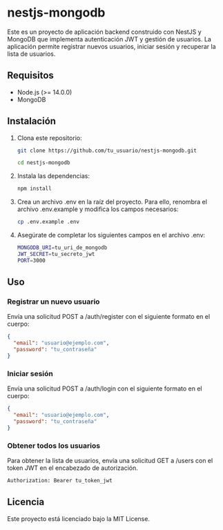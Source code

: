 # nestjs-mongodb

Este es un proyecto de aplicación backend construido con NestJS y MongoDB que implementa autenticación JWT y gestión de usuarios. La aplicación permite registrar nuevos usuarios, iniciar sesión y recuperar la lista de usuarios.

## Requisitos

- Node.js (>= 14.0.0)
- MongoDB

## Instalación

1. Clona este repositorio:
   ```bash
   git clone https://github.com/tu_usuario/nestjs-mongodb.git
   ```
   ```bash
   cd nestjs-mongodb
   ```
2. Instala las dependencias:
    ```bash
    npm install
    ```
3. Crea un archivo .env en la raíz del proyecto. Para ello, renombra el archivo .env.example y modifica los campos necesarios:
    ```bash
    cp .env.example .env
    ```
4. Asegúrate de completar los siguientes campos en el archivo .env:
    
    ```bash
    MONGODB_URI=tu_uri_de_mongodb
    JWT_SECRET=tu_secreto_jwt
    PORT=3000
    ```
## Uso
### Registrar un nuevo usuario
Envía una solicitud POST a /auth/register con el siguiente formato en el cuerpo:

```json
{
  "email": "usuario@ejemplo.com",
  "password": "tu_contraseña"
}
```
### Iniciar sesión
Envía una solicitud POST a /auth/login con el siguiente formato en el cuerpo:

```json
{
  "email": "usuario@ejemplo.com",
  "password": "tu_contraseña"
}
```

### Obtener todos los usuarios
Para obtener la lista de usuarios, envía una solicitud GET a /users con el token JWT en el encabezado de autorización.

 ```bash
 Authorization: Bearer tu_token_jwt
 ```
## Licencia
Este proyecto está licenciado bajo la MIT License.